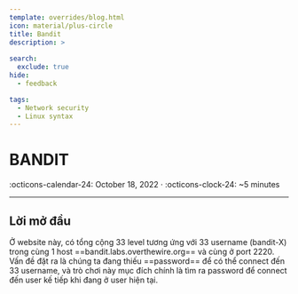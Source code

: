 ```yaml
---
template: overrides/blog.html
icon: material/plus-circle
title: Bandit
description: >
  
search:
  exclude: true
hide:
  - feedback

tags:
  - Network security 
  - Linux syntax
---
```


# __BANDIT__

<span>
:octicons-calendar-24: October 18, 2022 ·
:octicons-clock-24: ~5 minutes

</span>

---

## __Lời mở đầu__

Ở website này, có tổng cộng 33 level tương ứng với 33 username (bandit-X) trong cùng 1 host ==bandit.labs.overthewire.org== và cùng ở port 2220. Vấn đề đặt ra là chúng ta đang thiếu ==password== để có thể connect đến 33 username, và trò chơi này mục đích chính là tìm ra password để connect đến user kế tiếp khi đang ở user hiện tại.
